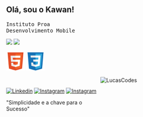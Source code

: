 ## Olá, sou o Kawan!
<kbd>Instituto Proa <br> </kbd>
<kbd>Desenvolvimento Mobile </kbd>

<div>
<img height = 180 src= "https://github-readme-stats.vercel.app/api?username=KawanTurchiai&show_icons=true&theme=dark#gh-dark-mode-only)](https://github.com/anuraghazra/github-readme-stats#gh-dark-mode-only)"/>
<img height="180" src="https://github-readme-stats.vercel.app/api/top-langs/?username=KawanTurchiai&layout=compact&langs_count=16&theme=dark"/>
</div>

<div style="display: incline-block"><br/>
<img align="center" alt="Lucas-html" height="50" width="50" src="https://raw.githubusercontent.com/devicons/devicon/master/icons/html5/html5-original.svg" />
<img align="center" alt="Lucas-css" height="50" width="50" src="https://raw.githubusercontent.com/devicons/devicon/master/icons/css3/css3-original.svg"/>
</div><br/>

<img align="right" alt="LucasCodes" height="250" width="250" src="https://user-images.githubusercontent.com/74038190/225813708-98b745f2-7d22-48cf-9150-083f1b00d6c9.gif"/>

##
[![Linkedin](https://img.shields.io/badge/LinkedIn-0077B5?style=for-the-badge&logo=linkedin&logoColor=white)](https://br.linkedin.com/in/kawan-barbosa-turchiai-aa9a52202)
[![Instagram](https://img.shields.io/badge/Instagram-E4405F?style=for-the-badge&logo=instagram&logoColor=white)](https://www.instagram.com/kawanturchiai/)
[![Instagram](https://img.shields.io/badge/Gmail-D14836?style=for-the-badge&logo=gmail&logoColor=white)](https://criarmeulink.com.br/u/1702225979)


"Simplicidade e a chave para o Sucesso"


<!--
**KawanTurchiai/KawanTurchiai** is a ✨ _special_ ✨ repository because its `README.md` (this file) appears on your GitHub profile.

Here are some ideas to get you started:

- 🔭 I’m currently working on ...
- 🌱 I’m currently learning ...
- 👯 I’m looking to collaborate on ...
- 🤔 I’m looking for help with ...
- 💬 Ask me about ...
- 📫 How to reach me: ...
- 😄 Pronouns: ...
- ⚡ Fun fact: ...
-->
